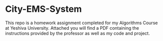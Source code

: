 # City-EMS-System

This repo is a homework assignment completed for my Algorithms Course at Yeshiva University.
Attached you will find a PDF containing the instructions provided by the professor as well as my code and project.
